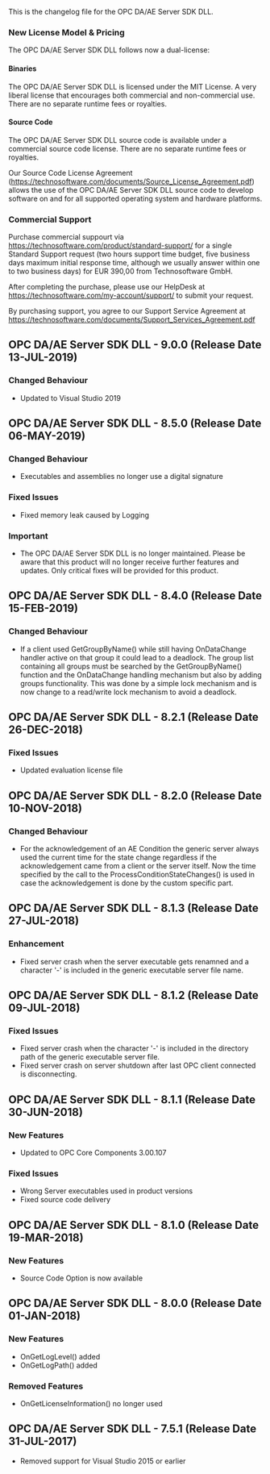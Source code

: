 This is the changelog file for the OPC DA/AE Server SDK DLL.

### New License Model & Pricing
The OPC DA/AE Server SDK DLL follows now a dual-license: 

#### Binaries
The OPC DA/AE Server SDK DLL is licensed under the MIT License. A very liberal license that encourages both commercial and non-commercial use. There are no separate runtime fees or royalties.

#### Source Code
The OPC DA/AE Server SDK DLL source code is available under a commercial source code license. There are no separate runtime fees or royalties.

Our Source Code License Agreement (https://technosoftware.com/documents/Source_License_Agreement.pdf) allows the use of the OPC DA/AE Server SDK DLL source code to develop software on and for all supported operating system and hardware platforms.

### Commercial Support
Purchase commercial suppourt via https://technosoftware.com/product/standard-support/ for a single Standard Support request (two hours support time budget, five business days maximum initial response time, although we usually answer within one to two business days) for EUR 390,00 from Technosoftware GmbH.

After completing the purchase, please use our HelpDesk at https://technosoftware.com/my-account/support/ to submit your request.

By purchasing support, you agree to our Support Service Agreement at https://technosoftware.com/documents/Support_Services_Agreement.pdf

## OPC DA/AE Server SDK DLL - 9.0.0 (Release Date 13-JUL-2019)

### Changed Behaviour
- Updated to Visual Studio 2019
 
## OPC DA/AE Server SDK DLL - 8.5.0 (Release Date 06-MAY-2019)

### Changed Behaviour
- Executables and assemblies no longer use a digital signature

### Fixed Issues
- Fixed memory leak caused by Logging

### Important
- The OPC DA/AE Server SDK DLL is no longer maintained.
  Please be aware that this product will no longer receive further features and updates. Only critical fixes will be provided for this product. 
  
## OPC DA/AE Server SDK DLL - 8.4.0 (Release Date 15-FEB-2019)

### Changed Behaviour
- If a client used GetGroupByName() while still having OnDataChange handler active on that group it could lead to a deadlock.
  The group list containing all groups must be searched by the GetGroupByName() function and the OnDataChange handling mechanism but also by 
  adding groups functionality. This was done by a simple lock mechanism and is now change to a read/write lock mechanism to avoid a deadlock.
  
## OPC DA/AE Server SDK DLL - 8.2.1 (Release Date 26-DEC-2018)

### Fixed Issues
- Updated evaluation license file

## OPC DA/AE Server SDK DLL - 8.2.0 (Release Date 10-NOV-2018)

### Changed Behaviour
- For the acknowledgement of an AE Condition the generic server always used the current time for the state change 
  regardless if the acknowledgement came from a client or the server itself. 
  Now the time specified by the call to the ProcessConditionStateChanges() is used in case the acknowledgement is done by the custom specific part. 

## OPC DA/AE Server SDK DLL - 8.1.3 (Release Date 27-JUL-2018)

### Enhancement
- Fixed server crash when the server executable gets renamned and a character '-' is included in the generic executable server file name.

## OPC DA/AE Server SDK DLL - 8.1.2 (Release Date 09-JUL-2018)

### Fixed Issues
- Fixed server crash when the character '-' is included in the directory path of the generic executable server file.
- Fixed server crash on server shutdown after last OPC client connected is disconnecting.

## OPC DA/AE Server SDK DLL - 8.1.1 (Release Date 30-JUN-2018)

### New Features
- Updated to OPC Core Components 3.00.107

### Fixed Issues
- Wrong Server executables used in product versions
- Fixed source code delivery

## OPC DA/AE Server SDK DLL - 8.1.0 (Release Date 19-MAR-2018)

### New Features
- Source Code Option is now available

## OPC DA/AE Server SDK DLL - 8.0.0 (Release Date 01-JAN-2018)

### New Features
- OnGetLogLevel() added
- OnGetLogPath() added

### Removed Features
- OnGetLicenseInformation() no longer used

## OPC DA/AE Server SDK DLL - 7.5.1 (Release Date 31-JUL-2017)
- Removed support for Visual Studio 2015 or earlier

